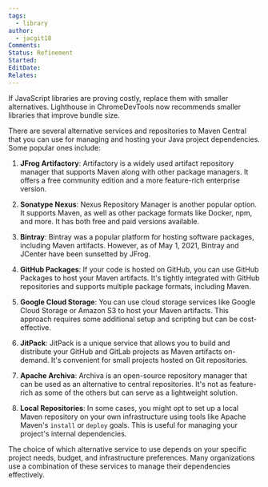 ```yaml
---
tags:
  - library
author:
  - jacgit18
Comments: 
Status: Refinement
Started: 
EditDate: 
Relates:
---
```

If JavaScript libraries are proving costly, replace them with smaller alternatives. Lighthouse in ChromeDevTools now recommends smaller libraries that improve bundle size.


There are several alternative services and repositories to Maven Central that you can use for managing and hosting your Java project dependencies. Some popular ones include:  
  
1. **JFrog Artifactory**: Artifactory is a widely used artifact repository manager that supports Maven along with other package managers. It offers a free community edition and a more feature-rich enterprise version.  
  
2. **Sonatype Nexus**: Nexus Repository Manager is another popular option. It supports Maven, as well as other package formats like Docker, npm, and more. It has both free and paid versions available.  
  
3. **Bintray**: Bintray was a popular platform for hosting software packages, including Maven artifacts. However, as of May 1, 2021, Bintray and JCenter have been sunsetted by JFrog.  
  
4. **GitHub Packages**: If your code is hosted on GitHub, you can use GitHub Packages to host your Maven artifacts. It's tightly integrated with GitHub repositories and supports multiple package formats, including Maven.  
  
5. **Google Cloud Storage**: You can use cloud storage services like Google Cloud Storage or Amazon S3 to host your Maven artifacts. This approach requires some additional setup and scripting but can be cost-effective.  
  
6. **JitPack**: JitPack is a unique service that allows you to build and distribute your GitHub and GitLab projects as Maven artifacts on-demand. It's convenient for small projects hosted on Git repositories.  
  
7. **Apache Archiva**: Archiva is an open-source repository manager that can be used as an alternative to central repositories. It's not as feature-rich as some of the others but can serve as a lightweight solution.  
  
8. **Local Repositories**: In some cases, you might opt to set up a local Maven repository on your own infrastructure using tools like Apache Maven's `install` or `deploy` goals. This is useful for managing your project's internal dependencies.  
  
The choice of which alternative service to use depends on your specific project needs, budget, and infrastructure preferences. Many organizations use a combination of these services to manage their dependencies effectively.